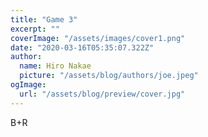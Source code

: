 ```yaml
---
title: "Game 3"
excerpt: ""
coverImage: "/assets/images/cover1.png"
date: "2020-03-16T05:35:07.322Z"
author:
  name: Hiro Nakae
  picture: "/assets/blog/authors/joe.jpeg"
ogImage:
  url: "/assets/blog/preview/cover.jpg"
---
```


B+R
